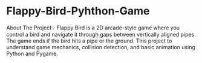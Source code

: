 # Flappy-Bird-Pyhthon-Game
About The Project💡  Flappy Bird is a 2D arcade-style game where you control a bird and navigate it through gaps between vertically aligned pipes. The game ends if the bird hits a pipe or the ground. This project to understand game mechanics, collision detection, and basic animation using Python and Pygame.
